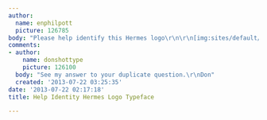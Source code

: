 ```yaml
---
author:
  name: enphilpott
  picture: 126785
body: "Please help identify this Hermes logo\r\n\r\n[img:sites/default/files/old-images/hermes_logo_3442.gif]"
comments:
- author:
    name: donshottype
    picture: 126100
  body: "See my answer to your duplicate question.\r\nDon"
  created: '2013-07-22 03:25:35'
date: '2013-07-22 02:17:18'
title: Help Identity Hermes Logo Typeface

---
```

